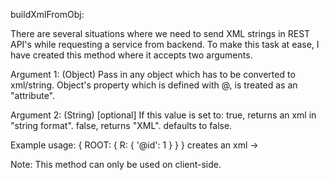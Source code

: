 buildXmlFromObj:

There are several situations where we need to send XML strings in REST API's while requesting a service from backend.
To make this task at ease, I have created this method where it accepts two arguments.

Argument 1: (Object)
Pass in any object which has to be converted to xml/string.
Object's property which is defined with @, is treated as an "attribute".

Argument 2: (String) [optional]
If this value is set to:
  true, returns an xml in "string format".
  false, returns "XML".
defaults to false.
  
Example usage:
{
  ROOT: {
    R: {
      '@id': 1
    }
  }
}
creates an xml -> <ROOT> <R id="1"/> </ROOT>

Note: This method can only be used on client-side.
